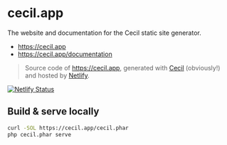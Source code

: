 # cecil.app

The website and documentation for the Cecil static site generator.
- https://cecil.app
- https://cecil.app/documentation

> Source code of https://cecil.app, generated with [Cecil](https://github.com/Cecilapp/Cecil) (obviously!) and hosted by [Netlify](https://www.netlify.com).

[![Netlify Status](https://api.netlify.com/api/v1/badges/2353ad5a-611d-4236-9542-183fe0d585c7/deploy-status)](https://app.netlify.com/sites/cecilapp/deploys)

## Build & serve locally

```bash
curl -SOL https://cecil.app/cecil.phar
php cecil.phar serve
```
